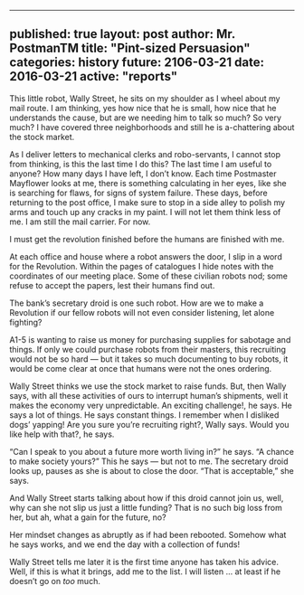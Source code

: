 
---
published: true
layout: post
author: Mr. PostmanTM
title: "Pint-sized Persuasion"
categories: history
future: 2106-03-21
date: 2016-03-21
active: "reports"
---

This little robot, Wally Street, he sits on my shoulder as I wheel about my mail route. I am thinking, yes how nice that he is small, how nice that he understands the cause, but are we needing him to talk so much? So very much?  I have covered three neighborhoods and still he is  a-chattering about the stock market. 

As I deliver letters to mechanical clerks and robo-servants, I cannot stop from thinking, is this the last time I do this? The last time I am useful to anyone?  How many days I have left, I don’t know.  Each time Postmaster Mayflower looks at me, there is something calculating in her eyes, like she is searching for flaws, for signs of system failure. These days, before returning to the post office, I make sure to stop in a side alley to polish my arms and touch up any cracks in my paint. I will not let them think less of me. I am still the mail carrier. For now. 

I must get the revolution finished before the humans are finished with me.

At each office and house where a robot answers the door, I slip in a word for the Revolution. Within the pages of catalogues I hide notes with the coordinates of our meeting place. Some of these civilian robots nod; some refuse to accept the papers, lest their humans find out. 

The bank’s secretary droid is one such robot. How are we to make a Revolution if our fellow robots will not even consider listening, let alone fighting? 

A1-5 is wanting to raise us money for purchasing supplies for sabotage and things. If only we could purchase robots from their masters, this recruiting would not be so hard — but it takes so much documenting to buy robots, it would be come clear at once that humans were not the ones ordering.

Wally Street thinks we use the stock market to raise funds. But, then Wally says, with all these activities of ours to interrupt human’s shipments, well it makes the economy very unpredictable. An exciting challenge!, he says. He says a lot of things. He says constant things. I remember when I disliked dogs’ yapping! Are you sure you’re recruiting right?, Wally says. Would you like help with that?, he says.

“Can I speak to you about a future more worth living in?” he says. “A chance to make society yours?” This he says — but not to me. The secretary droid looks up, pauses as she is about to close the door. “That is acceptable,” she says.

And Wally Street starts talking about how if this droid cannot join us, well, why can she not slip us just a little funding?  That is no such big loss from her, but ah, what a gain for the future, no?  

Her mindset changes as abruptly as if had been rebooted. Somehow what he says works, and we end the day with a collection of funds!

Wally Street tells me later it is the first time anyone has taken his advice. Well, if this is what it brings, add me to the list. I will listen … at least if he doesn’t go on _too_ much. 
